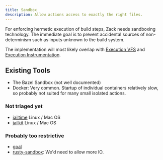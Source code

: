 ```yaml
---
title: Sandbox
description: Allow actions access to exactly the right files.
---
```


For enforcing hermetic execution of build steps, Zack needs sandboxing technology.
The immediate goal is to prevent accidental sources of non-determinism such as inputs unknown
to the build system.

The implementation will most likely overlap with
[Execution VFS](/zack/components/execution_vfs/) and 
[Execution Instrumentation](/zack/components/execution_instrumentation/).

## Existing Tools

- The Bazel Sandbox (not well documented)
- Docker: Very common. Startup of individual containers relatively slow, so probably not suited
  for many small isolated actions.

### Not triaged yet

- [jailtime](https://github.com/cblichmann/jailtime) Linux / Mac OS
- [jailkit](https://olivier.sessink.nl/jailkit/) Linux / Mac OS

### Probably too restrictive

- [goal](https://github.com/servo/gaol)
- [rusty-sandbox](https://crates.io/crates/rusty-sandbox): We'd need to allow more IO.
